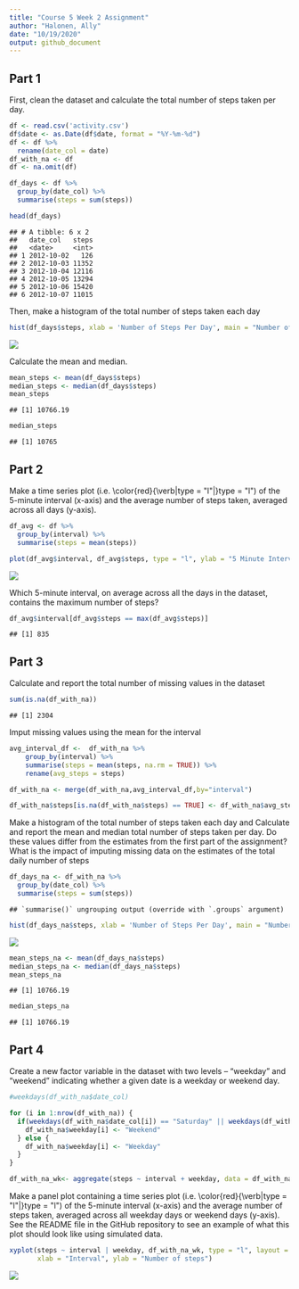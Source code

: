 ```yaml
---
title: "Course 5 Week 2 Assignment"
author: "Halonen, Ally"
date: "10/19/2020"
output: github_document
---
```




## Part 1
First, clean the dataset and calculate the total number of steps taken per day.


```r
df <- read.csv('activity.csv')
df$date <- as.Date(df$date, format = "%Y-%m-%d")
df <- df %>%
  rename(date_col = date)
df_with_na <- df
df <- na.omit(df)

df_days <- df %>%
  group_by(date_col) %>%
  summarise(steps = sum(steps))

head(df_days)
```

```
## # A tibble: 6 x 2
##   date_col   steps
##   <date>     <int>
## 1 2012-10-02   126
## 2 2012-10-03 11352
## 3 2012-10-04 12116
## 4 2012-10-05 13294
## 5 2012-10-06 15420
## 6 2012-10-07 11015
```


Then, make a histogram of the total number of steps taken each day


```r
hist(df_days$steps, xlab = 'Number of Steps Per Day', main = "Number of Steps")
```

![](PA1_template1_files/figure-html/unnamed-chunk-2-1.png)<!-- -->

Calculate the mean and median. 

```r
mean_steps <- mean(df_days$steps)
median_steps <- median(df_days$steps)
mean_steps
```

```
## [1] 10766.19
```

```r
median_steps
```

```
## [1] 10765
```

## Part 2

Make a time series plot (i.e. \color{red}{\verb|type = "l"|}type = "l") of the 5-minute interval (x-axis) and the average number of steps taken, averaged across all days (y-axis).


```r
df_avg <- df %>%
  group_by(interval) %>%
  summarise(steps = mean(steps))

plot(df_avg$interval, df_avg$steps, type = "l", ylab = "5 Minute Interval", xlab = "Average Steps", main = "Average Number of Steps")
```

![](PA1_template1_files/figure-html/unnamed-chunk-4-1.png)<!-- -->

Which 5-minute interval, on average across all the days in the dataset, contains the maximum number of steps?

```r
df_avg$interval[df_avg$steps == max(df_avg$steps)]
```

```
## [1] 835
```


## Part 3

Calculate and report the total number of missing values in the dataset


```r
sum(is.na(df_with_na))
```

```
## [1] 2304
```

Imput missing values using the mean for the interval

```r
avg_interval_df <-  df_with_na %>%
    group_by(interval) %>%
    summarise(steps = mean(steps, na.rm = TRUE)) %>%
    rename(avg_steps = steps)

df_with_na <- merge(df_with_na,avg_interval_df,by="interval")

df_with_na$steps[is.na(df_with_na$steps) == TRUE] <- df_with_na$avg_steps[is.na(df_with_na$steps) == TRUE]
```

Make a histogram of the total number of steps taken each day and Calculate and report the mean and median total number of steps taken per day. Do these values differ from the estimates from the first part of the assignment? What is the impact of imputing missing data on the estimates of the total daily number of steps


```r
df_days_na <- df_with_na %>%
  group_by(date_col) %>%
  summarise(steps = sum(steps))
```

```
## `summarise()` ungrouping output (override with `.groups` argument)
```

```r
hist(df_days_na$steps, xlab = 'Number of Steps Per Day', main = "Number of Steps")
```

![](PA1_template1_files/figure-html/unnamed-chunk-8-1.png)<!-- -->

```r
mean_steps_na <- mean(df_days_na$steps)
median_steps_na <- median(df_days_na$steps)
mean_steps_na
```

```
## [1] 10766.19
```

```r
median_steps_na
```

```
## [1] 10766.19
```


## Part 4
Create a new factor variable in the dataset with two levels – “weekday” and “weekend” indicating whether a given date is a weekday or weekend day.


```r
#weekdays(df_with_na$date_col)

for (i in 1:nrow(df_with_na)) {
  if(weekdays(df_with_na$date_col[i]) == "Saturday" || weekdays(df_with_na$date_col[i]) == "Sunday") {
    df_with_na$weekday[i] <- "Weekend"
  } else {
    df_with_na$weekday[i] <- "Weekday"
  }
}

df_with_na_wk<- aggregate(steps ~ interval + weekday, data = df_with_na, mean)
```

Make a panel plot containing a time series plot (i.e. \color{red}{\verb|type = "l"|}type = "l") of the 5-minute interval (x-axis) and the average number of steps taken, averaged across all weekday days or weekend days (y-axis). See the README file in the GitHub repository to see an example of what this plot should look like using simulated data.

```r
xyplot(steps ~ interval | weekday, df_with_na_wk, type = "l", layout = c(1, 2), 
       xlab = "Interval", ylab = "Number of steps")
```

![](PA1_template1_files/figure-html/unnamed-chunk-10-1.png)<!-- -->

